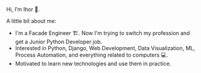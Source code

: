 Hi, I’m Ihor :raccoon:.

A little bit about me:
- I'm a Facade Engineer :building_construction:. Now I'm trying to switch my profession and get a Junior Python Developer job.
- Interested in Python, Django, Web Development, Data Visualization, ML, Process Automation, and everything related to computers :computer:.
- Motivated to learn new technologies and use them in practice.


<!---
DIVIgor/DIVIgor is a ✨ special ✨ repository because its `README.md` (this file) appears on your GitHub profile.
You can click the Preview link to take a look at your changes.
--->
